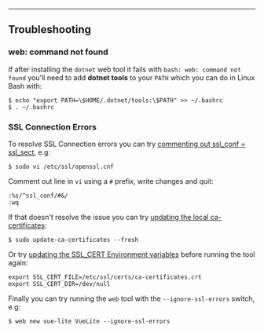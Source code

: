 
---

## Troubleshooting

### web: command not found

If after installing the `dotnet` web tool it fails with `bash: web: command not found` you'll need to add **dotnet tools** to your `PATH` 
which you can do in Linux Bash with:

    $ echo "export PATH=\$HOME/.dotnet/tools:\$PATH" >> ~/.bashrc
    $ . ~/.bashrc
    
### SSL Connection Errors

To resolve SSL Connection errors you can try [commenting out ssl_conf = ssl_sect](https://github.com/dotnet/corefx/issues/33179#issuecomment-435118249), e.g:

    $ sudo vi /etc/ssl/openssl.cnf

Comment out line in `vi` using a `#` prefix, write changes and quit:

    :%s/^ssl_conf/#&/
    :wq

If that doesn't resolve the issue you can try [updating the local ca-certificates](https://github.com/dotnet/corefx/issues/30147#issuecomment-410526404):

    $ sudo update-ca-certificates --fresh

Or try [updating the SSL_CERT Environment variables](https://github.com/dotnet/core/issues/1941#issuecomment-421387136) before running the tool again:

    export SSL_CERT_FILE=/etc/ssl/certs/ca-certificates.crt
    export SSL_CERT_DIR=/dev/null

Finally you can try running the `web` tool with the `--ignore-ssl-errors` switch, e.g:

    $ web new vue-lite VueLite --ignore-ssl-errors
